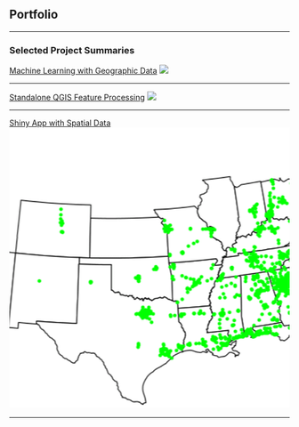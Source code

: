 ## Portfolio

---

### Selected Project Summaries

[Machine Learning with Geographic Data](/ME)
<img src="images/ME_MAP.png?raw=true"/>

---
[Standalone QGIS Feature Processing](/pdf/sample_presentation.pdf)
<img src="images/dummy_thumbnail.jpg?raw=true"/>

---
[Shiny App with Spatial Data](/R_app)
<img src="images/Waffle.gif?raw=true"/>


---
